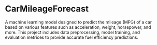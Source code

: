# CarMileageForecast
A machine learning model designed to predict the mileage (MPG) of a car based on various features such as acceleration, weight, horsepower, and more. This project includes data preprocessing, model training, and evaluation metrices to provide accurate fuel efficiency predictions.
